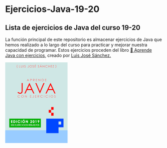 # Ejercicios-Java-19-20
## Lista de ejercicios de Java del curso 19-20
La función principal de este repositorio es almacenar ejercicios de Java que hemos realizado a lo largo del curso para practicar y mejorar nuestra capacidad de programar.
Estos ejercicios proceden del libro [ :blue_book: Aprende Java con ejercicios,](https://leanpub.com/aprendejava) creado por [Luis José Sánchez.](https://github.com/LuisJoseSanchez/aprende-java-con-ejercicios)

![Portada](https://github.com/torrespedrob/Ejercicios-Java-19-20/blob/master/title_page.png)
